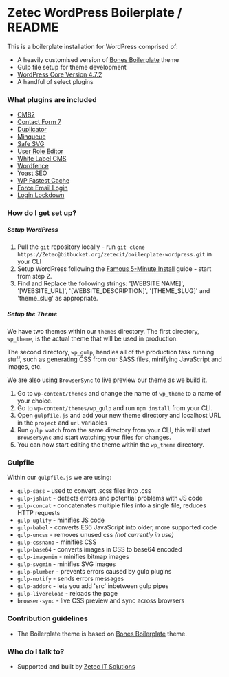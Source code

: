# Zetec WordPress Boilerplate / README #

This is a boilerplate installation for WordPress comprised of:

* A heavily customised version of [Bones Boilerplate](http://themble.com/bones/) theme
* Gulp file setup for theme development
* [WordPress Core Version 4.7.2](https://wordpress.org/download/)
* A handful of select plugins


### What plugins are included ###

* [CMB2](https://github.com/WebDevStudios/CMB2)
* [Contact Form 7](https://contactform7.com/)
* [Duplicator](https://en-gb.wordpress.org/plugins/duplicator/)
* [Minqueue](https://wordpress.org/plugins-wp/minqueue/)
* [Safe SVG](https://en-gb.wordpress.org/plugins/safe-svg/)
* [User Role Editor](https://en-gb.wordpress.org/plugins/user-role-editor/)
* [White Label CMS](https://en-gb.wordpress.org/plugins/white-label-cms/)
* [Wordfence](https://www.wordfence.com/)
* [Yoast SEO](https://yoast.com/wordpress/plugins/seo/)
* [WP Fastest Cache](http://www.wpfastestcache.com/)
* [Force Email Login](https://wordpress.org/plugins/force-email-login/)
* [Login Lockdown](https://en-gb.wordpress.org/plugins/login-lockdown/)

### How do I get set up? ###

##### Setup WordPress #####

1. Pull the `git` repository locally - run `git clone https://Zetec@bitbucket.org/zetecit/boilerplate-wordpress.git` in your CLI
2. Setup WordPress following the [Famous 5-Minute Install](https://codex.wordpress.org/Installing_WordPress#Famous_5-Minute_Install) guide - start from step 2.
3. Find and Replace the following strings: '[WEBSITE NAME]', '[WEBSITE_URL]', '[WEBSITE_DESCRIPTION]', '[THEME_SLUG]' and 'theme_slug' as appropriate.

##### Setup the Theme #####

We have two themes within our `themes` directory. The first directory, `wp_theme`, is the actual theme that will be used in production.

The second directory, `wp_gulp`, handles all of the production task running stuff, such as generating CSS from our SASS files,
minifying JavaScript and images, etc.

We are also using `BrowserSync` to live preview our theme as we build it.

1. Go to `wp-content/themes` and change the name of `wp_theme` to a name of your choice.
2. Go to `wp-content/themes/wp_gulp` and run `npm install` from your CLI.
3. Open `gulpfile.js` and add your new theme directory and localhost URL in the `project` and `url` variables
4. Run `gulp watch` from the same directory from your CLI, this will start `BrowserSync` and start watching your files for changes.
5. You can now start editing the theme within the `wp_theme` directory.

### Gulpfile ###

Within our `gulpfile.js` we are using:

* `gulp-sass` - used to convert .scss files into .css
* `gulp-jshint` - detects errors and potential problems with JS code
* `gulp-concat` - concatenates multiple files into a single file, reduces HTTP requests
* `gulp-uglify` - minifies JS code
* `gulp-babel` - converts ES6 JavaScript into older, more supported code
* `gulp-uncss` - removes unused css *(not currently in use)*
* `gulp-cssnano` - minifies CSS
* `gulp-base64` - converts images in CSS to base64 encoded
* `gulp-imagemin` - minifies bitmap images
* `gulp-svgmin` - minifies SVG images
* `gulp-plumber` - prevents errors caused by gulp plugins
* `gulp-notify` - sends errors messages
* `gulp-addsrc` - lets you add 'src' inbetween gulp pipes
* `gulp-livereload` - reloads the page
* `browser-sync` - live CSS preview and sync across browsers

### Contribution guidelines ###

* The Boilerplate theme is based on [Bones Boilerplate](http://themble.com/bones/) theme.

### Who do I talk to? ###

* Supported and built by [Zetec IT Solutions](https://www.zetec-it.com)
